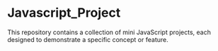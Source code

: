 # Javascript_Project
This repository contains a collection of mini JavaScript projects, each designed to demonstrate a specific concept or feature.
